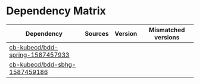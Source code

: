 # Dependency Matrix

Dependency | Sources | Version | Mismatched versions
---------- | ------- | ------- | -------------------
[cb-kubecd/bdd-spring-1587457933](https://github.com/cb-kubecd/bdd-spring-1587457933.git) |  | []() | 
[cb-kubecd/bdd-sbhg-1587459186](https://github.com/cb-kubecd/bdd-sbhg-1587459186.git) |  | []() | 
